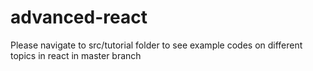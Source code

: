 # advanced-react
Please navigate to src/tutorial folder to see example codes on different topics in react in master branch
